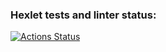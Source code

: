 ### Hexlet tests and linter status:
[![Actions Status](https://github.com/nizhegorodtsevvadim/devops-for-programmers-project-74/actions/workflows/hexlet-check.yml/badge.svg)](https://github.com/nizhegorodtsevvadim/devops-for-programmers-project-74/actions)